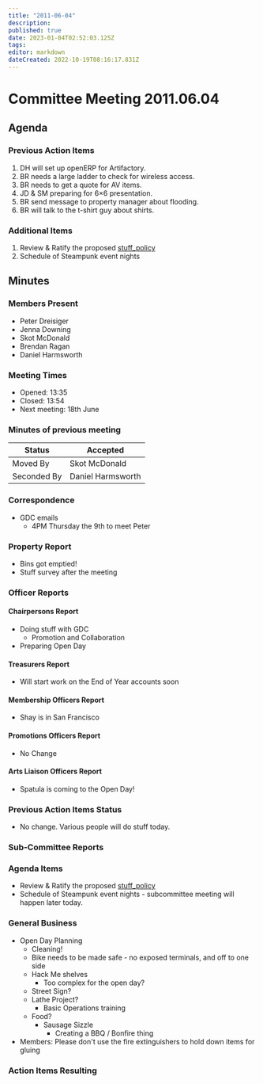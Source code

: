 ```yaml
---
title: "2011-06-04"
description: 
published: true
date: 2023-01-04T02:52:03.125Z
tags: 
editor: markdown
dateCreated: 2022-10-19T08:16:17.831Z
---
```


# Committee Meeting 2011.06.04

## Agenda

### Previous Action Items

1.  DH will set up openERP for Artifactory.
2.  BR needs a large ladder to check for wireless access.
3.  BR needs to get a quote for AV items.
4.  JD & SM preparing for 6×6 presentation.
5.  BR send message to property manager about flooding.
6.  BR will talk to the t-shirt guy about shirts.

### Additional Items

1.  Review & Ratify the proposed [stuff_policy](/committee/policies/stuff_policy)
2.  Schedule of Steampunk event nights

## Minutes

### Members Present

-   Peter Dreisiger
-   Jenna Downing
-   Skot McDonald
-   Brendan Ragan
-   Daniel Harmsworth

### Meeting Times

-   Opened: 13:35
-   Closed: 13:54
-   Next meeting: 18th June

### Minutes of previous meeting

| Status      | Accepted          |
|-------------|-------------------|
| Moved By    | Skot McDonald     |
| Seconded By | Daniel Harmsworth |

### Correspondence

-   GDC emails
    -   4PM Thursday the 9th to meet Peter

### Property Report

-   Bins got emptied!
-   Stuff survey after the meeting

### Officer Reports

#### Chairpersons Report

-   Doing stuff with GDC
    -   Promotion and Collaboration
-   Preparing Open Day

#### Treasurers Report

-   Will start work on the End of Year accounts soon

#### Membership Officers Report

-   Shay is in San Francisco

#### Promotions Officers Report

-   No Change

#### Arts Liaison Officers Report

-   Spatula is coming to the Open Day!

### Previous Action Items Status

-   No change. Various people will do stuff today.

### Sub-Committee Reports

### Agenda Items

-   Review & Ratify the proposed [stuff_policy](/committee/policies/stuff_policy)
-   Schedule of Steampunk event nights - subcommittee meeting will happen later today.

### General Business

-   Open Day Planning
    -   Cleaning!
    -   Bike needs to be made safe - no exposed terminals, and off to one side
    -   Hack Me shelves
        -   Too complex for the open day?
    -   Street Sign?
    -   Lathe Project?
        -   Basic Operations training
    -   Food?
        -   Sausage Sizzle
            -   Creating a BBQ / Bonfire thing
-   Members: Please don't use the fire extinguishers to hold down items for gluing

### Action Items Resulting
